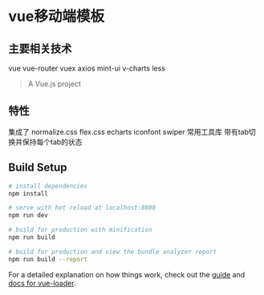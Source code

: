 # vue移动端模板

## 主要相关技术
vue vue-router vuex axios mint-ui v-charts less
> A Vue.js project
## 特性
集成了 normalize.css flex.css echarts iconfont swiper 常用工具库
带有tab切换并保持每个tab的状态
## Build Setup

``` bash
# install dependencies
npm install

# serve with hot reload at localhost:8080
npm run dev

# build for production with minification
npm run build

# build for production and view the bundle analyzer report
npm run build --report
```

For a detailed explanation on how things work, check out the [guide](http://vuejs-templates.github.io/webpack/) and [docs for vue-loader](http://vuejs.github.io/vue-loader).
